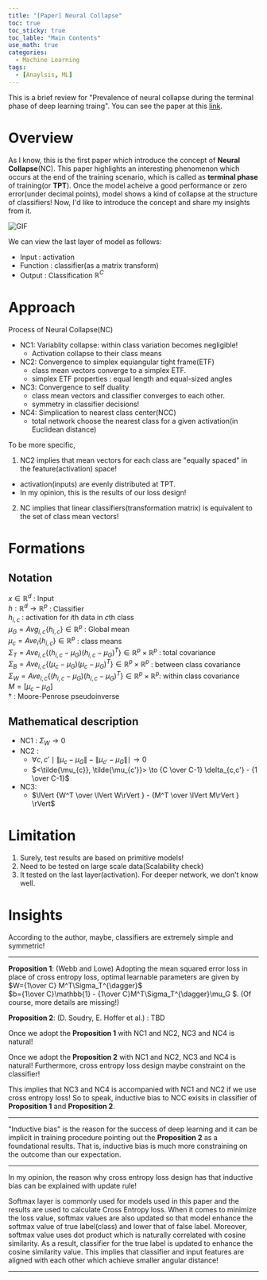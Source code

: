 ```yaml
---
title: "[Paper] Neural Collapse"
toc: true
toc_sticky: true
toc_lable: "Main Contents"
use_math: true
categories:
  - Machine Learning
tags:
  - [Anaylsis, ML]
---
```


This is a brief review for "Prevalence of neural collapse during the terminal phase of deep learning traing". You can see the paper at this [link](https://www.pnas.org/doi/10.1073/pnas.2015509117).

# Overview

As I know, this is the first paper which introduce the concept of **Neural Collapse**(NC). This paper highlights an interesting phenomenon which occurs at the end of the training scenario, which is called as **terminal phase** of training(or **TPT**). Once the model acheive a good performance or zero error(under decimal points), model shows a kind of collapse at the structure of classifiers! Now, I'd like to introduce the concept and share my insights from it.

![GIF](/assets/images/paper/neural_collapse.gif)

We can view the last layer of model as follows:
- Input : activation
- Function : classifier(as a matrix transform)
- Output : Classification $\mathbb{R}^C$

# Approach

Process of Neural Collapse(NC)
- NC1: Variablity collapse: within class variation becomes negligible! 
  - Activation collapse to their class means
- NC2: Convergence to simplex equiangular tight frame(ETF)
  - class mean vectors converge to a simplex ETF.
  - simplex ETF properties : equal length and equal-sized angles
- NC3: Convergence to self duality
  - class mean vectors and classifier converges to each other.
  - symmetry in classifier decisions!
- NC4: Simplication to nearest class center(NCC)
  - total network choose the nearest class for a given activation(in Euclidean distance)

To be more specific, <br>
1. NC2 implies that mean vectors for each class are "equally spaced" in the feature(activation) space!
  - activation(inputs) are evenly distributed at TPT.
  - In my opinion, this is the results of our loss design! 
2. NC implies that linear classifiers(transformation matrix) is equivalent to the set of class mean vectors!

# Formations

## Notation

$x\in\mathbb{R}^d$ : Input <br>
$h:\mathbb{R}^d\to\mathbb{R}^p$ : Classifier <br>
$h_{i,c}$ : activation for $i$th data in $c$th class <br>
$\mu_{G}=Avg_{i,c} \lbrace h_{i,c} \rbrace \in \mathbb{R}^p$ : Global mean<br>
$\mu_c=Ave_{i}\lbrace h_{i,c}\rbrace \in \mathbb{R}^p$ : class means<br>
 $\Sigma_T = Ave_{i,c}\lbrace (h_{i,c}-\mu_G)(h_{i,c}-\mu_G)^T \rbrace \in \mathbb{R}^p \times \mathbb{R}^p$ : total covariance<br>
$\Sigma_B = Ave_{i,c}\lbrace (\mu_{c}-\mu_G)(\mu_{c}-\mu_G)^T \rbrace \in \mathbb{R}^p \times \mathbb{R}^p$ : between class covariance<br>
$\Sigma_W = Ave_{i,c}\lbrace (h_{i,c}-\mu_G)(h_{i,c}-\mu_G)^T \rbrace \in \mathbb{R}^p \times \mathbb{R}^p$: within class covariance <br>
$M = [\mu_c - \mu_G]$<br>
$\dagger$ : Moore-Penrose pseudoinverse

## Mathematical description

- NC1 : $\Sigma_W\to 0$
- NC2 : <br>
  - $\forall c,c' \mid \lVert \mu_c - \mu_G\rVert - \lVert \mu_{c'} - \mu_G\rVert \mid \to 0$
  - $<\tilde{\mu_{c}}, \tilde{\mu_{c'}}> \to {C \over C-1} \delta_{c,c'} - {1 \over C-1}$
- NC3:
  - $\lVert {W^T \over \lVert W\rVert }  - {M^T \over \lVert M\rVert } \rVert$

# Limitation

1. Surely, test results are based on primitive models!
2. Need to be tested on large scale data(Scalability check)
3. It tested on the last layer(activation). For deeper network, we don't know well.


# Insights


According to the author, maybe, classifiers are extremely simple and symmetric!

---

**Proposition 1**: (Webb and Lowe) Adopting the mean squared error loss in place of cross entropy loss, optimal learnable parameters are given by<br>
$W={1\over C} M^T\Sigma_T^{\dagger}$<br>
$b={1\over C}\mathbb{1} - {1\over C}M^T\Sigma_T^{\dagger}\mu_G $.
(Of course, more details are missing!)

**Proposition 2**: (D. Soudry, E. Hoffer et al.) : TBD

Once we adopt the **Proposition 1** with NC1 and NC2, NC3 and NC4 is natural!

Once we adopt the **Proposition 2** with NC1 and NC2, NC3 and NC4 is natural! Furthermore, cross entropy loss design maybe constraint on the classifier!

This implies that NC3 and NC4 is accompanied with NC1 and NC2 if we use cross entropy loss! So to speak, inductive bias to NCC exisits in classifier of **Proposition 1** and **Proposition 2**.

---

"Inductive bias" is the reason for the success of deep learning and it can be implicit in training procedure pointing out the **Proposition 2** as a foundational results. That is, inductive bias is much more constraining on the outcome than our expectation.

---

In my opinion, the reason why cross entropy loss design has that inductive bias can be explained with update rule! 

Softmax layer is commonly used for models used in this paper and the results are used to calculate Cross Entropy loss. When it comes to minimize the loss value, softmax values are also updated so that model enhance the softmax value of true label(class) and lower that of false label. Moreover, softmax value uses dot product which is naturally correlated with cosine similarity. As a result, classifier for the true label is updated to enhance the cosine similarity value. This implies that classifier and input features are aligned with each other which achieve smaller angular distance!

---
